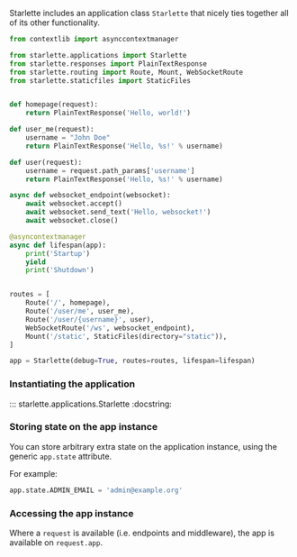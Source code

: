 
Starlette includes an application class `Starlette` that nicely ties together all of
its other functionality.

```python
from contextlib import asynccontextmanager

from starlette.applications import Starlette
from starlette.responses import PlainTextResponse
from starlette.routing import Route, Mount, WebSocketRoute
from starlette.staticfiles import StaticFiles


def homepage(request):
    return PlainTextResponse('Hello, world!')

def user_me(request):
    username = "John Doe"
    return PlainTextResponse('Hello, %s!' % username)

def user(request):
    username = request.path_params['username']
    return PlainTextResponse('Hello, %s!' % username)

async def websocket_endpoint(websocket):
    await websocket.accept()
    await websocket.send_text('Hello, websocket!')
    await websocket.close()

@asyncontextmanager
async def lifespan(app):
    print('Startup')
    yield
    print('Shutdown')


routes = [
    Route('/', homepage),
    Route('/user/me', user_me),
    Route('/user/{username}', user),
    WebSocketRoute('/ws', websocket_endpoint),
    Mount('/static', StaticFiles(directory="static")),
]

app = Starlette(debug=True, routes=routes, lifespan=lifespan)
```

### Instantiating the application

::: starlette.applications.Starlette
    :docstring:

### Storing state on the app instance

You can store arbitrary extra state on the application instance, using the
generic `app.state` attribute.

For example:

```python
app.state.ADMIN_EMAIL = 'admin@example.org'
```

### Accessing the app instance

Where a `request` is available (i.e. endpoints and middleware), the app is available on `request.app`.
